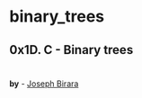 # binary_trees
## 0x1D. C - Binary trees
#

**by** - [Joseph Birara](https://github.com/joseph-birara)